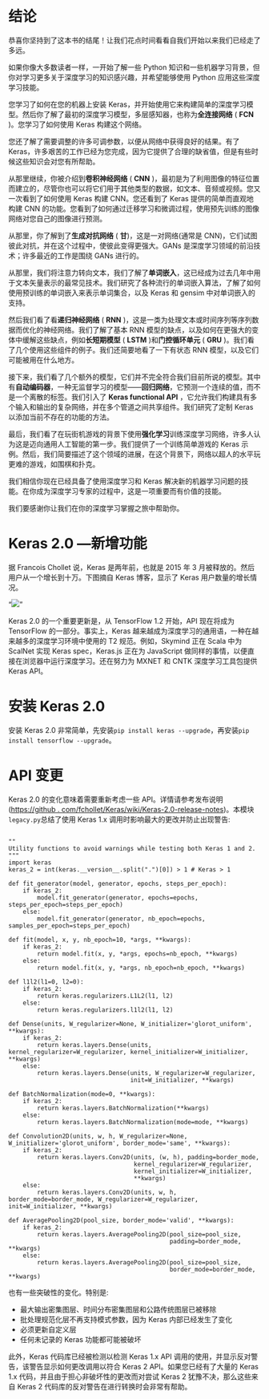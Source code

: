 

# 结论

恭喜你坚持到了这本书的结尾！让我们花点时间看看自我们开始以来我们已经走了多远。

如果你像大多数读者一样，一开始了解一些 Python 知识和一些机器学习背景，但你对学习更多关于深度学习的知识感兴趣，并希望能够使用 Python 应用这些深度学习技能。

您学习了如何在您的机器上安装 Keras，并开始使用它来构建简单的深度学习模型。然后你了解了最初的深度学习模型，多层感知器，也称为**全连接网络** ( **FCN** )。您学习了如何使用 Keras 构建这个网络。

您还了解了需要调整的许多可调参数，以便从网络中获得良好的结果。有了 Keras，许多艰苦的工作已经为您完成，因为它提供了合理的缺省值，但是有些时候这些知识会对您有所帮助。

从那里继续，你被介绍到**卷积神经网络** ( **CNN** )，最初是为了利用图像的特征位置而建立的，尽管你也可以将它们用于其他类型的数据，如文本、音频或视频。您又一次看到了如何使用 Keras 构建 CNN。您还看到了 Keras 提供的简单而直观地构建 CNN 的功能。您看到了如何通过迁移学习和微调过程，使用预先训练的图像网络对您自己的图像进行预测。

从那里，你了解到了**生成对抗网络** ( **甘**)，这是一对网络(通常是 CNN)，它们试图彼此对抗，并在这个过程中，使彼此变得更强大。GANs 是深度学习领域的前沿技术；许多最近的工作是围绕 GANs 进行的。

从那里，我们将注意力转向文本，我们了解了**单词嵌入**，这已经成为过去几年中用于文本矢量表示的最常见技术。我们研究了各种流行的单词嵌入算法，了解了如何使用预训练的单词嵌入来表示单词集合，以及 Keras 和 gensim 中对单词嵌入的支持。

然后我们看了看**递归神经网络** ( **RNN** )，这是一类为处理文本或时间序列等序列数据而优化的神经网络。我们了解了基本 RNN 模型的缺点，以及如何在更强大的变体中缓解这些缺点，例如**长短期模型** ( **LSTM** )和**门控循环单元** ( **GRU** )。我们看了几个使用这些组件的例子。我们还简要地看了一下有状态 RNN 模型，以及它们可能被用在什么地方。

接下来，我们看了几个额外的模型，它们并不完全符合我们目前所说的模型。其中有**自动编码器**，一种无监督学习的模型——**回归网络**，它预测一个连续的值，而不是一个离散的标签。我们引入了 **Keras functional API** ，它允许我们构建具有多个输入和输出的复杂网络，并在多个管道之间共享组件。我们研究了定制 Keras 以添加当前不存在的功能的方法。

最后，我们看了在玩街机游戏的背景下使用**强化学习**训练深度学习网络，许多人认为这是迈向通用人工智能的第一步。我们提供了一个训练简单游戏的 Keras 示例。然后，我们简要描述了这个领域的进展，在这个背景下，网络以超人的水平玩更难的游戏，如围棋和扑克。

我们相信你现在已经具备了使用深度学习和 Keras 解决新的机器学习问题的技能。在你成为深度学习专家的过程中，这是一项重要而有价值的技能。

我们要感谢你让我们在你的深度学习掌握之旅中帮助你。



# Keras 2.0 —新增功能

据 Francois Chollet 说，Keras 是两年前，也就是 2015 年 3 月被释放的。然后用户从一个增长到十万。下图摘自 Keras 博客，显示了 Keras 用户数量的增长情况。

<q>![](assets/keras_users_2015_2016.png)</q>

Keras 2.0 的一个重要更新是，从 TensorFlow 1.2 开始，API 现在将成为 TensorFlow 的一部分。事实上，Keras 越来越成为深度学习的通用语，一种在越来越多的深度学习环境中使用的 T2 规范。例如，Skymind 正在 Scala 中为 ScalNet 实现 Keras spec，Keras.js 正在为 JavaScript 做同样的事情，以便直接在浏览器中运行深度学习。还在努力为 MXNET 和 CNTK 深度学习工具包提供 Keras API。



# 安装 Keras 2.0

安装 Keras 2.0 非常简单，先安装`pip install keras --upgrade`，再安装`pip install tensorflow --upgrade`。



# API 变更

Keras 2.0 的变化意味着需要重新考虑一些 API。详情请参考发布说明([https://github . com/fchollet/Keras/wiki/Keras-2.0-release-notes](https://github.com/fchollet/keras/wiki/Keras-2.0-release-notes))。本模块`legacy.py`总结了使用 Keras 1.x 调用时影响最大的更改并防止出现警告:

```

""
Utility functions to avoid warnings while testing both Keras 1 and 2.
"""
import keras
keras_2 = int(keras.__version__.split(".")[0]) > 1 # Keras > 1

def fit_generator(model, generator, epochs, steps_per_epoch):
    if keras_2:
        model.fit_generator(generator, epochs=epochs, steps_per_epoch=steps_per_epoch)
    else:
        model.fit_generator(generator, nb_epoch=epochs, samples_per_epoch=steps_per_epoch)

def fit(model, x, y, nb_epoch=10, *args, **kwargs):
    if keras_2:
        return model.fit(x, y, *args, epochs=nb_epoch, **kwargs)
    else:
        return model.fit(x, y, *args, nb_epoch=nb_epoch, **kwargs)

def l1l2(l1=0, l2=0):
    if keras_2:
        return keras.regularizers.L1L2(l1, l2)
    else:
        return keras.regularizers.l1l2(l1, l2)

def Dense(units, W_regularizer=None, W_initializer='glorot_uniform', **kwargs):
    if keras_2:
        return keras.layers.Dense(units, kernel_regularizer=W_regularizer, kernel_initializer=W_initializer, **kwargs)
    else:
        return keras.layers.Dense(units, W_regularizer=W_regularizer, 
                                  init=W_initializer, **kwargs)

def BatchNormalization(mode=0, **kwargs):
    if keras_2:
        return keras.layers.BatchNormalization(**kwargs)
    else:
        return keras.layers.BatchNormalization(mode=mode, **kwargs)

def Convolution2D(units, w, h, W_regularizer=None, W_initializer='glorot_uniform', border_mode='same', **kwargs):
    if keras_2:
        return keras.layers.Conv2D(units, (w, h), padding=border_mode,
                                   kernel_regularizer=W_regularizer,
                                   kernel_initializer=W_initializer,
                                   **kwargs)
    else:
        return keras.layers.Conv2D(units, w, h, border_mode=border_mode, W_regularizer=W_regularizer, init=W_initializer, **kwargs)

def AveragePooling2D(pool_size, border_mode='valid', **kwargs):
    if keras_2:
        return keras.layers.AveragePooling2D(pool_size=pool_size, 
                                             padding=border_mode, **kwargs)
    else:
        return keras.layers.AveragePooling2D(pool_size=pool_size, 
                                             border_mode=border_mode, **kwargs)

```

也有一些突破性的变化。特别是:

*   最大输出密集图层、时间分布密集图层和公路传统图层已被移除
*   批处理规范化层不再支持模式参数，因为 Keras 内部已经发生了变化
*   必须更新自定义层
*   任何未记录的 Keras 功能都可能被破坏

此外，Keras 代码库已经被检测以检测 Keras 1.x API 调用的使用，并显示反对警告，该警告显示如何更改调用以符合 Keras 2 API。如果您已经有了大量的 Keras 1.x 代码，并且由于担心非破坏性的更改而对尝试 Keras 2 犹豫不决，那么这些来自 Keras 2 代码库的反对警告在进行转换时会非常有帮助。